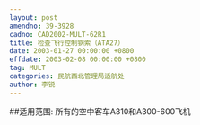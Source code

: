 ```yaml
---
layout: post
amendno: 39-3928
cadno: CAD2002-MULT-62R1
title: 检查飞行控制钢索（ATA27）
date: 2003-01-27 00:00:00 +0800
effdate: 2003-02-08 00:00:00 +0800
tag: MULT
categories: 民航西北管理局适航处
author: 李锐
---
```


##适用范围:
所有的空中客车A310和A300-600飞机

